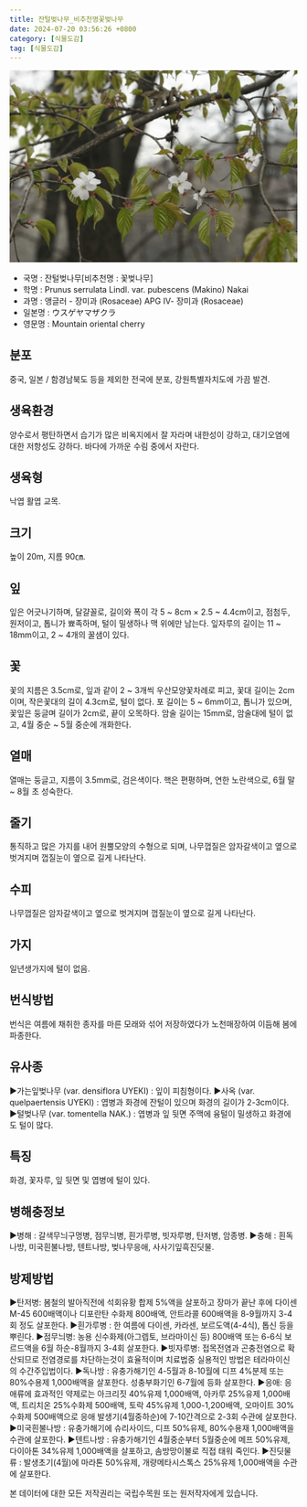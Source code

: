 ```yaml
---
title: 잔털벚나무_비추천명꽃벚나무
date: 2024-07-20 03:56:26 +0800
category: [식물도감]
tag: [식물도감]
---
```




![잔털벚나무[비추천명 : 꽃벚나무]](/assets/img/fileUpload/plants/basic/Rosaceae/Prunus/12748/12748_1_th2.jpg)
- 국명 : 잔털벚나무[비추천명 : 꽃벚나무]
- 학명 : Prunus serrulata Lindl. var. pubescens (Makino) Nakai
- 과명 : 앵글러 - 장미과 (Rosaceae) APG Ⅳ- 장미과 (Rosaceae)
- 일본명 : ウスゲヤマザクラ
- 영문명 : Mountain oriental cherry


## 분포
중국, 일본 / 함경남북도 등을 제외한 전국에 분포, 강원특별자치도에 가끔 발견.
## 생육환경
양수로서 평탄하면서 습기가 많은 비옥지에서 잘 자라며 내한성이 강하고, 대기오염에 대한 저항성도 강하다. 바다에 가까운 수림 중에서 자란다.
## 생육형
낙엽 활엽 교목.
## 크기
높이 20m, 지름 90㎝.
## 잎
잎은 어긋나기하며, 달걀꼴로, 길이와 폭이 각 5 ~ 8cm × 2.5 ~ 4.4cm이고, 점첨두, 원저이고, 톱니가 뾰족하며, 털이 밀생하나 맥 위에만 남는다. 잎자루의 길이는 11 ~ 18mm이고, 2 ~ 4개의 꿀샘이 있다.
## 꽃
꽃의 지름은 3.5cm로, 잎과 같이 2 ~ 3개씩 우산모양꽃차례로 피고,  꽃대 길이는 2cm이며, 작은꽃대의 길이 4.3cm로, 털이 없다.  포 길이는 5 ~ 6mm이고, 톱니가 있으며,  꽃잎은 둥글며 길이가 2cm로, 끝이 오목하다.  암술 길이는 15mm로, 암술대에 털이 없고, 4월 중순 ~ 5월 중순에 개화한다.
## 열매
열매는 둥글고, 지름이 3.5mm로, 검은색이다.  핵은 편평하며, 연한 노란색으로, 6월 말 ~ 8월 초 성숙한다.
## 줄기
통직하고 많은 가지를 내어 원뿔모양의 수형으로 되며, 나무껍질은 암자갈색이고 옆으로 벗겨지며 껍질눈이 옆으로 길게 나타난다.
## 수피
나무껍질은 암자갈색이고 옆으로 벗겨지며 껍질눈이 옆으로 길게 나타난다.
## 가지
일년생가지에 털이 없음.
## 번식방법
번식은 여름에 채취한 종자를 마른 모래와 섞어 저장하였다가 노천매장하여 이듬해 봄에 파종한다.
## 유사종
▶가는잎벚나무 (var. densiflora UYEKI) : 잎이 피침형이다. 
▶사옥 (var. quelpaertensis UYEKI) : 엽병과 화경에 잔털이 있으며 화경의 길이가 2-3cm이다. 
▶털벚나무 (var. tomentella NAK.) : 엽병과 잎 뒷면 주맥에 융털이 밀생하고 화경에도 털이 많다.
## 특징
화경, 꽃자루, 잎 뒷면 및 엽병에 털이 있다.
## 병해충정보
▶병해 : 갈색무늬구멍병, 점무늬병, 흰가루병, 빗자루병, 탄저병, 암종병.
▶충해 : 흰독나방, 미국흰불나방, 텐트나방, 벚나무응애, 사사기잎흑진딧물.
## 방제방법
▶탄저병: 봄철의 발아직전에 석회유황 합제 5%액을 살포하고 장마가 끝난 후에 다이센 M-45 600배액이나 디포란탄 수화제 800배액, 안트라콜 600배액을 8-9월까지 3-4회 정도 살포한다.
▶흰가루병 : 한 여름에 다이센, 카라센, 보르도액(4-4식), 톱신 등을 뿌린다.
▶점무늬병: 농용 신수화제(아그렙토, 브라마이신 등) 800배액 또는 6-6식 보르드액을 6월 하순-8월까지 3-4회 살포한다.
▶빗자루병: 접목전염과 곤충전염으로 확산되므로 전염경로를 차단하는것이 효율적이며 치료법중 실용적인 방법은 테라마이신의 수간주입법이다.
▶독나방 : 유충가해기인 4-5월과 8-10월에 디프 4%분제 또는 80%수용제 1,000배액을 살포한다. 성충부화기인 6-7월에 등화 살포한다.
▶응애: 응애류에 효과적인 약제로는 아크리짓 40%유제 1,000배액, 아카루 25%유제 1,000배액, 트리치온 25%수화제 500배액, 토락 45%유제 1,000-1,200배액, 오마이트 30%수화제 500배액으로 응애 발생기(4월중하순)에 7-10간격으로 2-3회 수관에 살포한다.
▶미국흰불나방 : 유충가해기에 슈리사이드, 디프 50%유제, 80%수용재 1,000배액을 수관에 살포한다. 
▶텐트나방 : 유충가해기인 4월중순부터 5월중순에 메프 50%유제, 다이아톤 34%유제 1,000배액을 살포하고, 솜방망이불로 직접 태워 죽인다.
▶진딧물류 : 발생초기(4월)에 마라톤 50%유제, 개량메타시스톡스 25%유제 1,000배액을 수관에 살포한다.






본 데이터에 대한 모든 저작권리는 국립수목원 또는 원저작자에게 있습니다.
